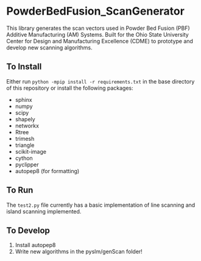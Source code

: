 # PowderBedFusion_ScanGenerator

This library generates the scan vectors used in Powder Bed Fusion (PBF) Additive Manufacturing (AM) Systems. Built for the Ohio State University Center for Design and Manufacturing Excellence (CDME) to prototype and develop new scanning algorithms.

## To Install

Either run `python -mpip install -r requirements.txt` in the base directory of this repository or install the following packages:

- sphinx
- numpy
- scipy
- shapely
- networkx
- Rtree
- trimesh
- triangle
- scikit-image
- cython
- pyclipper
- autopep8 (for formatting)

## To Run

The `test2.py` file currently has a basic implementation of line scanning and island scanning implemented.

## To Develop

1. Install autopep8
2. Write new algorithms in the pyslm/genScan folder!
